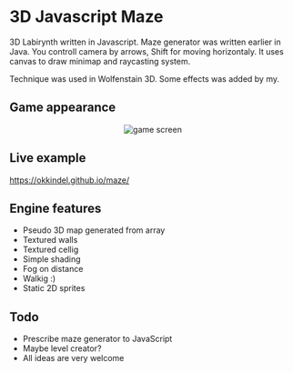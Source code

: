 # 3D Javascript Maze

3D Labirynth written in Javascript. Maze generator was written earlier in Java. You controll camera by arrows, Shift for moving horizontaly. It uses canvas to draw minimap and raycasting system.

Technique was used in Wolfenstain 3D. Some effects was added by my.

## Game appearance

<p align="center"><img title="game screen" src="https://github.com/okkindel/Labirynth/blob/master/src/assets/screen.png?raw=true"></p>

## Live example

https://okkindel.github.io/maze/

## Engine features

* Pseudo 3D map generated from array
* Textured walls
* Textured cellig
* Simple shading
* Fog on distance
* Walkig :)
* Static 2D sprites

## Todo

* Prescribe maze generator to JavaScript
* Maybe level creator?
* All ideas are very welcome